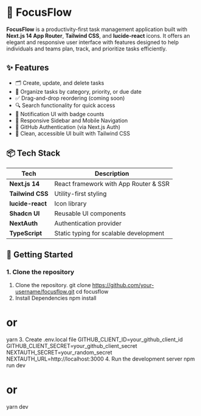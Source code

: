 # 🧠 FocusFlow

**FocusFlow** is a productivity-first task management application built with **Next.js 14 App Router**, **Tailwind CSS**, and **lucide-react** icons. It offers an elegant and responsive user interface with features designed to help individuals and teams plan, track, and prioritize tasks efficiently.

## ✨ Features

- 🗂️ Create, update, and delete tasks
- 📅 Organize tasks by category, priority, or due date
- ✅ Drag-and-drop reordering (coming soon)
- 🔍 Search functionality for quick access
- 🔔 Notification UI with badge counts
- 🧭 Responsive Sidebar and Mobile Navigation
- 🔐 GitHub Authentication (via Next.js Auth)
- 🌙 Clean, accessible UI built with Tailwind CSS

## 📦 Tech Stack

| Tech             | Description                                |
|------------------|--------------------------------------------|
| **Next.js 14**   | React framework with App Router & SSR      |
| **Tailwind CSS** | Utility-first styling                      |
| **lucide-react** | Icon library                               |
| **Shadcn UI**    | Reusable UI components                     |
| **NextAuth**     | Authentication provider                    |
| **TypeScript**   | Static typing for scalable development     |

## 🚀 Getting Started

### 1. Clone the repository

1. Clone the repository.
git clone https://github.com/your-username/focusflow.git
cd focusflow
2. Install Dependencies
npm install
# or
yarn
3. Create .env.local file
GITHUB_CLIENT_ID=your_github_client_id
GITHUB_CLIENT_SECRET=your_github_client_secret
NEXTAUTH_SECRET=your_random_secret
NEXTAUTH_URL=http://localhost:3000
4. Run the development server
npm run dev
# or
yarn dev


